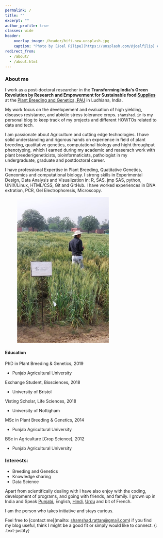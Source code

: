 ```yaml
---
permalink: /
title: ""
excerpt: ""
author_profile: true
classes: wide
header:
    overlay_image: /header/hifi-new-unsplash.jpg
    caption: "Photo by [Joel Filipe](https://unsplash.com/@joelfilip) on [Unsplash](https://unsplash.com)"
redirect_from: 
  - /about/
  - /about.html
---
```

### About me

I work as a post-doctoral researcher in the **Transforming India's Green Revolution by Research and Empowerment for Sustainable food [Supplies](https://tigr2ess.globalfood.cam.ac.uk/fps/FP3)** at the [Plant Breeding and Genetics, PAU](https://www.pau.edu/coa/index.php?_act=manageDepartments&DO=viewDepartment&intLinkID=9) in Ludhiana, India.

My work focus on the developement and evaluation of high yielding, diseases resistance, and abiotic stress tolerance crops. `shamshad.in` is my personal blog to keep track of my projects and different HOWTOs related to data and tech. 

I am passionate about Agriculture and cutting edge technologies. I have solid understanding and rigorous hands on experience in field of plant breeding, quatitative genetics, computational biology and hight throughput phenotyping, which I earned during my academic and reaserach work with plant breeder/geneticists, bioinformaticists, pathologist in my undergraduate, graduate and postdoctoral career. 

I have professional Expertise in Plant Breeding, Quatitative Genetics, Geneomics and computational biology. I strong skills in Experimental Design, Data Analysis and Visualization in: R, SAS, jmp SAS, python, UNIX/Linux, HTML/CSS, Git and GitHub. I have worked experiences in DNA extration, PCR, Gel Electrophoresis, Microscopy.

<figure style="width: 60%" class="align-right">
  <img src="/images/crisat-hyderabad.jpg" alt="">
</figure> 

#### Education

<i class="fa-solid fa-graduation-cap"></i> PhD in Plant Breeding & Genetics, 2019
  - Punjab Agricultural University

<i class="fa-solid fa-building-columns"></i> Exchange Student, Biosciences, 2018
  - University of Bristol

<i class="fa-solid fa-building-columns"></i> Visting Scholar, Life Sciences, 2018
  - University of Nottigham

<i class="fa-solid fa-graduation-cap"></i> MSc in Plant Breeding & Genetics, 2014
  - Punjab Agricultural University

<i class="fa-solid fa-graduation-cap"></i> BSc in Agriculture [Crop Science], 2012
  - Punjab Agricultural University


### Interests:
* Breeding and Genetics                       
* Knowledge sharing
* Data Science

Apart from scientifically dealing with I have also enjoy with the coding, development of programs, and going with friends, and family. I grown up in India and Speak [Punjabi](https://en.wikipedia.org/wiki/Punjabi_language), English, [Hindi](https://en.wikipedia.org/wiki/Hindi), [Urdu](https://en.wikipedia.org/wiki/Urdu) and bit of French.


I am the person who takes initiative and stays curious.

Feel free to [contact me](mailto: shamshad.rattan@gmail.com) if you find my blog useful, think I might be a good fit or simply would like to connect.
{: .text-justify}
